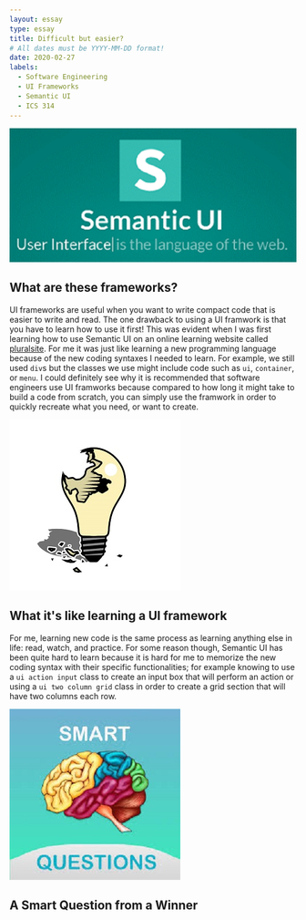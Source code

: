 ```yaml
---
layout: essay
type: essay
title: Difficult but easier?
# All dates must be YYYY-MM-DD format!
date: 2020-02-27
labels:
  - Software Engineering
  - UI Frameworks
  - Semantic UI
  - ICS 314
--- 
```


<img class="ui centered big rounded image" src="../images/semantic-ui.png">

## What are these frameworks?
UI frameworks are useful when you want to write compact code that is easier to write and read. The one drawback to using a UI framwork is that you have to learn how to use it first! This was evident when I was first learning how to use Semantic UI on an online learning website called [pluralsite](https://app.pluralsight.com/library/). For me it was just like learning a new programming language because of the new coding syntaxes I needed to learn. For example, we still used `div`s but the classes we use might include code such as `ui`, `container`, or `menu`. I could definitely see why it is recommended that software engineers use UI framworks because compared to how long it might take to build a code from scratch, you can simply use the framwork in order to quickly recreate what you need, or want to create.

<img class="ui small right rounded floated image" src="../images/not-smart-q.jpg">

## What it's like learning a UI framework
For me, learning new code is the same process as learning anything else in life: read, watch, and practice. For some reason though, Semantic UI has been quite hard to learn because it is hard for me to memorize the new coding syntax with their specific functionalities; for example knowing to use a `ui action input` class to create an input box that will perform an action or using a `ui two column grid` class in order to create a grid section that will have two columns each row.

<img class="ui small right rounded floated image" src="../images/smart-question2.jpg">

## A Smart Question from a Winner

